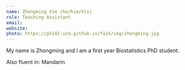 ```yaml
---
name: Zhongming Xie (he/him/his)
role: Teaching Assistant
email: 
website: 
photo: https://ph142-ucb.github.io/fa24/img/zhongming.jpg
---
```


My name is Zhongming and I am a first year Biostatistics PhD student.

Also fluent in: Mandarin
